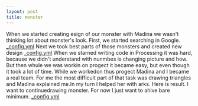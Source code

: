 ```yaml
---
layout: post
title: monster
---
```

When we started creating esign of our monster with Madina we wasn't thinking lot about  monster's look. 
First, we started searching in Google. 
[_config.yml](https://vk.com/photo232587378_419045647)
Next we took best parts of those monsters and created new design
[_config.yml](https://vk.com/photo232587378_419046519)
When we starned writing code in Processing  it was hard, because we didn't understand with nunmbes is changing picture and how.
But then whule we was workin on progect it became easy,  but even though it took a lot of time.
While we workedon thus progect Madina and I became a real team.
For me the most difficult part of that task was drawing triangles and Madina explained me.In my turn I helped her with arks.
Here is result.
I want to continuedrawing monster. For now I just want to ahive bare minimum.
[_config.yml](hiko-yoko.github.io/monster)
